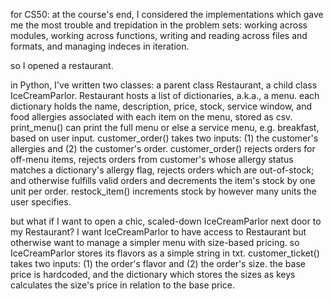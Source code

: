 for CS50:
at the course's end, I considered the implementations which gave me the most trouble and trepidation in the problem sets: working across modules, working across functions, writing and reading across files and formats, and managing indeces in iteration.

so I opened a restaurant.

in Python, I've written two classes: a parent class Restaurant, a child class IceCreamParlor. Restaurant hosts a list of dictionaries, a.k.a., a menu. each dictionary holds the name, description, price, stock, service window, and food allergies associated with each item on the menu, stored as csv. print_menu() can print the full menu or else a service menu, e.g. breakfast, based on user input. customer_order() takes two inputs: (1) the customer's allergies and (2) the customer's order. customer_order() rejects orders for off-menu items, rejects orders from customer's whose allergy status matches a dictionary's allergy flag, rejects orders which are out-of-stock; and otherwise fulfills valid orders and decrements the item's stock by one unit per order. restock_item() increments stock by however many units the user specifies.

but what if I want to open a chic, scaled-down IceCreamParlor next door to my Restaurant? I want IceCreamParlor to have access to Restaurant but otherwise want to manage a simpler menu with size-based pricing. so IceCreamParlor stores its flavors as a simple string in txt. customer_ticket() takes two inputs: (1) the order's flavor and (2) the order's size. the base price is hardcoded, and the dictionary which stores the sizes as keys calculates the size's price in relation to the base price.
